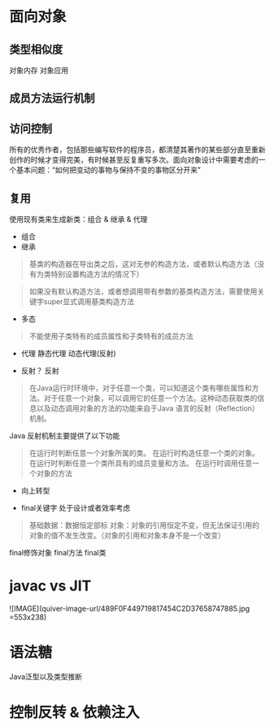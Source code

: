 # 面向对象

## 类型相似度

对象内存
对象应用


## 成员方法运行机制

## 访问控制
所有的优秀作者，包括那些编写软件的程序员，都清楚其著作的某些部分直至重新创作的时候才变得完美，有时候甚至反复重写多次。面向对象设计中需要考虑的一个基本问题：“如何把变动的事物与保持不变的事物区分开来”

## 复用
使用现有类来生成新类：组合 & 继承 & 代理

* 组合
* 继承

> 基类的构造器在导出类之后，这对无参的构造方法，或者默认构造方法（没有为类特别设置构造方法的情况下）

> 如果没有默认构造方法，或者想调用带有参数的基类构造方法，需要使用关键字super显式调用基类构造方法

* 多态
> 不能使用子类特有的成员属性和子类特有的成员方法

* 代理
静态代理
动态代理(反射)

* 反射？
反射

> 在Java运行时环境中，对于任意一个类，可以知道这个类有哪些属性和方法。对于任意一个对象，可以调用它的任意一个方法。这种动态获取类的信息以及动态调用对象的方法的功能来自于Java 语言的反射（Reflection）机制。

Java 反射机制主要提供了以下功能

> 在运行时判断任意一个对象所属的类。
在运行时构造任意一个类的对象。
在运行时判断任意一个类所具有的成员变量和方法。
在运行时调用任意一个对象的方法

* 向上转型

* final关键字
处于设计或者效率考虑
> 基础数据：数据恒定部标
> 对象：对象的引用恒定不变，但无法保证引用的对象的值不发生改变。（对象的引用和对象本身不是一个改变）

final修饰对象
final方法
final类

# javac vs JIT

![IMAGE](quiver-image-url/489F0F449719817454C2D37658747885.jpg =553x238)


# 语法糖

Java泛型以及类型推断

# 控制反转 & 依赖注入

